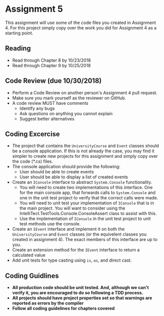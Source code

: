 # Assignment 5

This assignment will use some of the code files you created in Assignment 4. For this project simply copy over the work you did for Assignment 4 as a starting point.

## Reading 
* Read through Chapter 8 by 10/23/2018
* Read through Chapter 9 by 10/25/2018

## Code Review (due 10/30/2018)
* Perform a Code Review on another person's Assignment 4 pull request.
* Make sure you mark yourself as the reviewer on GitHub.
* A code review MUST have comments
    * Identify any bugs
    * Ask questions on anything you cannot explain
    * Suggest better alternatives

## Coding Excercise
* The project that contains the `UniversityCourse` and `Event` classes should be a console application. If this is not already the case, you may find it simpler to create new projects for this assignment and simply copy over the code (*.cs) files.
* The console application should provide the following:
    * User should be able to create events
    * User should be able to display a list of created events
* Create an `IConsole` interface to abstract `System.Console` functionality.
    * You will need to create two implementations of this interface. One for the main console app, that forwards calls to `System.Console` and one in the unit test project to verify that the correct calls were made.
    * You will need to unit test your implementation of `IConsole` that is in the main project. You will want to consider using the IntelliTect.TestTools.Console.ConsoleAssert class to assist with this.
    * Use the implementation of `IConsole` in the unit test project to unit test methods use the console.
* Create an `IEvent` interface and implement it on both the `UniversityCourse` and `Event` classes (or the equivelent classes you created in assignment 4). The exact members of this interface are up to you.
* Create an extension method for the `IEvent` interface to return a calculated value
* Add unit tests for type casting using `is`, `as`, and direct cast.

## Coding Guidlines

* **All production code should be unit tested.  And, although we can't verify it, you are encouraged to do so following a TDD process.**
* **All projects should have project properties set so that warnings are reported as errors by the compiler**
* **Follow all coding guidelines for chapters covered**
